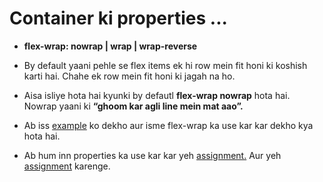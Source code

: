 # Container ki properties ...

- **flex-wrap: nowrap | wrap | wrap-reverse**

- By default yaani pehle se flex items ek hi row mein fit honi ki koshish karti hai. Chahe ek row mein fit honi ki jagah na ho.

- Aisa isliye hota hai kyunki by defautl **flex-wrap nowrap** hota hai. Nowrap yaani ki **“ghoom kar agli line mein mat aao”.**

- Ab iss [example](http://codepen.io/navgurukul/pen/WRBRPL) ko dekho aur isme flex-wrap ka use kar kar dekho kya hota hai. 

- Ab hum inn properties ka use kar kar yeh [assignment.](http://codepen.io/navgurukul/full/ggJrpY/) Aur yeh [assignment](http://codepen.io/navgurukul/full/PWvmQZ/) karenge.



